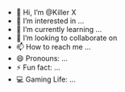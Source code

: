 - 👋 Hi, I’m @Killer X
- 👀 I’m interested in ...
- 🌱 I’m currently learning ...
- 💞️ I’m looking to collaborate on
- 📫 How to reach me ...
- 😄 Pronouns: ...
- ⚡ Fun fact: ...
- 💻 Gaming Life: ...
<!---
HfyduTeue638228/HfyduTeue638228 is a ✨ special ✨ repository because its `README.md` (this file) appears on your GitHub profile.
You can click the Preview link to take a look at your changes.
--->
